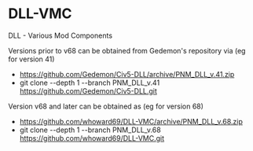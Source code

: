 # DLL-VMC
DLL - Various Mod Components

Versions prior to v68 can be obtained from Gedemon's repository via (eg for version 41)
* https://github.com/Gedemon/Civ5-DLL/archive/PNM_DLL_v.41.zip
* git clone --depth 1 --branch PNM_DLL_v.41 https://github.com/Gedemon/Civ5-DLL.git
  
Version v68 and later can be obtained as (eg for version 68)
* https://github.com/whoward69/DLL-VMC/archive/PNM_DLL_v.68.zip
* git clone --depth 1 --branch PNM_DLL_v.68 https://github.com/whoward69/DLL-VMC.git

